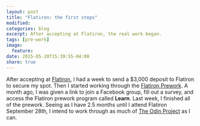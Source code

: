 ```yaml
---
layout: post
title: "Flatiron: the first steps"
modified:
categories: blog
excerpt: After accepting at Flatiron, the real work began.
tags: [pre-work]
image:
  feature:
date: 2015-05-20T15:39:55-04:00
share: true
---
```


After accepting at [Flatiron](www.flatironschool.com), I had a week to send a $3,000 deposit to Flatiron to secure my spot. Then I started working through the [Flatiron Prework](http://prework.flatironschool.com/web-development/). A month ago, I was given a link to join a Facebook group, fill out a survey, and access the Flatiron prework program called **Learn**. Last week, I finished all of the prework. Seeing as I have 2.5 months until I attend Flatiron September 28th, I intend to work through as much of [The Odin Project](www.theodinproject.com) as I can.